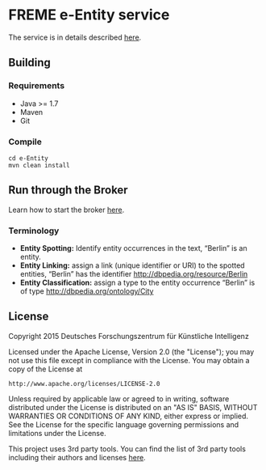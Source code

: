 # FREME e-Entity service

The service is in details described [here](https://github.com/freme-project/technical-discussion/wiki/Broker-API-Calls#user-content-e-entity).
## Building

### Requirements

* Java >= 1.7
* Maven
* Git

### Compile

    cd e-Entity
    mvn clean install    

## Run through the Broker

Learn how to start the broker [here](https://github.com/freme-project/technical-discussion/wiki/Compile-FREME-from-Source).


### Terminology

- **Entity Spotting:** Identify entity occurrences in the text, “Berlin” is an entity.
- **Entity Linking:** assign a link (unique identifier or URI) to the spotted entities,  “Berlin” has the identifier http://dbpedia.org/resource/Berlin
- **Entity Classification:** assign a  type to the entity occurrence  “Berlin” is of type http://dbpedia.org/ontology/City

## License

Copyright 2015 Deutsches Forschungszentrum für Künstliche Intelligenz

Licensed under the Apache License, Version 2.0 (the "License");
you may not use this file except in compliance with the License.
You may obtain a copy of the License at

    http://www.apache.org/licenses/LICENSE-2.0

Unless required by applicable law or agreed to in writing, software
distributed under the License is distributed on an "AS IS" BASIS,
WITHOUT WARRANTIES OR CONDITIONS OF ANY KIND, either express or implied.
See the License for the specific language governing permissions and
limitations under the License.

This project uses 3rd party tools. You can find the list of 3rd party tools including their authors and licenses [here](LICENSE-3RD-PARTY).
